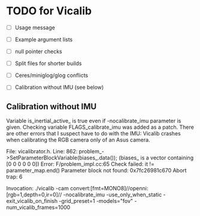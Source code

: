 TODO for Vicalib
================

- [ ] Usage message
- [ ] Example argument lists
- [ ] null pointer checks
- [ ] Split files for shorter builds
- [ ] Ceres/miniglog/glog conflicts
- [ ] Calibration without IMU (see below)


Calibration without IMU
-----------------------
Variable is_inertial_active_ is true even if -nocalibrate_imu parameter is given. 
Checking variable FLAGS_calibrate_imu was added as a patch.
There are other errors that I suspect have to do with the IMU: Vicalib crashes when calibrating the RGB camera only of an Asus camera.

File: vicalibrator.h. Line: 862: problem_->SetParameterBlockVariable(biases_.data());
(biases_ is a vector containing [0 0 0 0 0 0])
Error: 
F/problem_impl.cc:65 Check failed: it != parameter_map.end() Parameter block not found: 0x7fc26981c670
Abort trap: 6

Invocation:
./vicalib -cam convert:[fmt=MONO8]//openni:[rgb=1,depth=0,ir=0]// -nocalibrate_imu -use_only_when_static -exit_vicalib_on_finish -grid_preset=1 -models="fov" -num_vicalib_frames=1000

